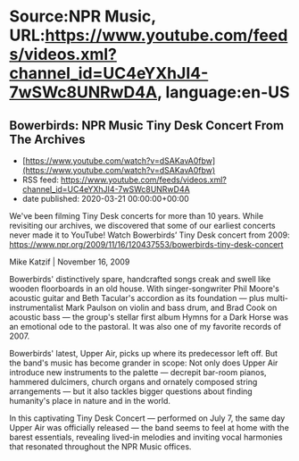 # Source:NPR Music, URL:https://www.youtube.com/feeds/videos.xml?channel_id=UC4eYXhJI4-7wSWc8UNRwD4A, language:en-US

## Bowerbirds: NPR Music Tiny Desk Concert From The Archives
 - [https://www.youtube.com/watch?v=dSAKavA0fbw](https://www.youtube.com/watch?v=dSAKavA0fbw)
 - RSS feed: https://www.youtube.com/feeds/videos.xml?channel_id=UC4eYXhJI4-7wSWc8UNRwD4A
 - date published: 2020-03-21 00:00:00+00:00

We've been filming Tiny Desk concerts for more than 10 years. While revisiting our archives, we discovered that some of our earliest concerts never made it to YouTube! 
Watch Bowerbirds’ Tiny Desk concert from 2009: https://www.npr.org/2009/11/16/120437553/bowerbirds-tiny-desk-concert

Mike Katzif | November 16, 2009

Bowerbirds' distinctively spare, handcrafted songs creak and swell like wooden floorboards in an old house. With singer-songwriter Phil Moore's acoustic guitar and Beth Tacular's accordion as its foundation — plus multi-instrumentalist Mark Paulson on violin and bass drum, and Brad Cook on acoustic bass — the group's stellar first album Hymns for a Dark Horse was an emotional ode to the pastoral. It was also one of my favorite records of 2007.

Bowerbirds' latest, Upper Air, picks up where its predecessor left off. But the band's music has become grander in scope: Not only does Upper Air introduce new instruments to the palette — decrepit bar-room pianos, hammered dulcimers, church organs and ornately composed string arrangements — but it also tackles bigger questions about finding humanity's place in nature and in the world.

In this captivating Tiny Desk Concert — performed on July 7, the same day Upper Air was officially released — the band seems to feel at home with the barest essentials, revealing lived-in melodies and inviting vocal harmonies that resonated throughout the NPR Music offices.


